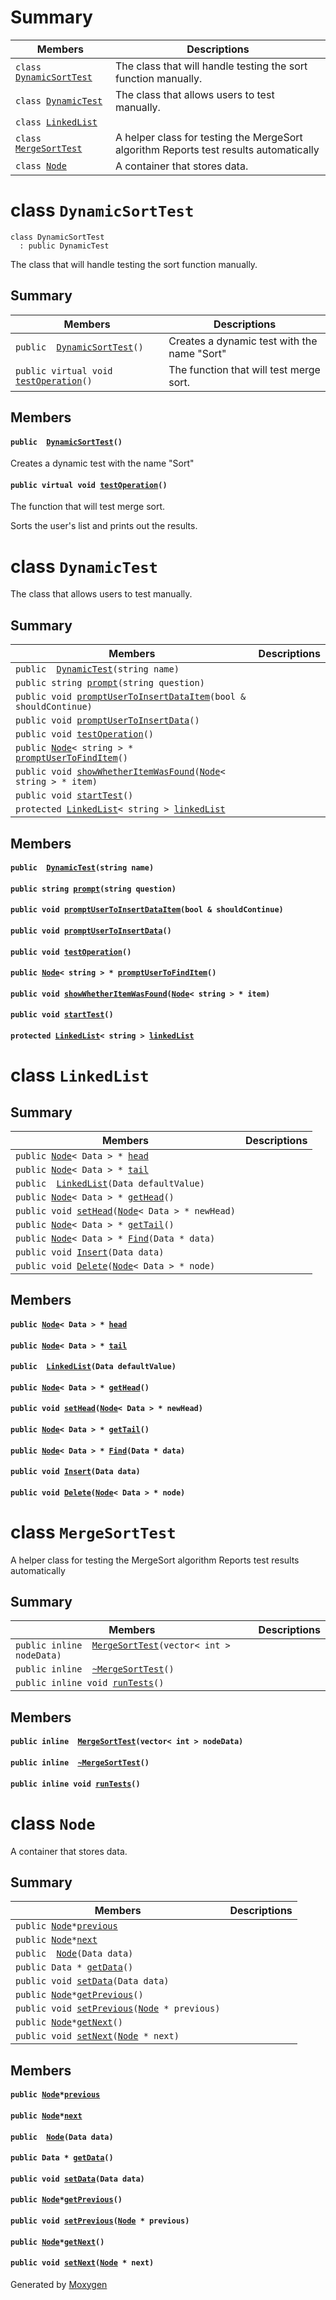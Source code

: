 # Summary

 Members                        | Descriptions                                
--------------------------------|---------------------------------------------
`class `[`DynamicSortTest`](#classDynamicSortTest) | The class that will handle testing the sort function manually.
`class `[`DynamicTest`](#classDynamicTest) | The class that allows users to test manually.
`class `[`LinkedList`](#classLinkedList) | 
`class `[`MergeSortTest`](#classMergeSortTest) | A helper class for testing the MergeSort algorithm Reports test results automatically
`class `[`Node`](#classNode) | A container that stores data.

# class `DynamicSortTest` 

```
class DynamicSortTest
  : public DynamicTest
```  

The class that will handle testing the sort function manually.

## Summary

 Members                        | Descriptions                                
--------------------------------|---------------------------------------------
`public  `[`DynamicSortTest`](#classDynamicSortTest_1a34c13534f2a17cb2544011ad3cb7d632)`()` | Creates a dynamic test with the name "Sort"
`public virtual void `[`testOperation`](#classDynamicSortTest_1a690020be54f0f191e962683acc3b2dc3)`()` | The function that will test merge sort.

## Members

#### `public  `[`DynamicSortTest`](#classDynamicSortTest_1a34c13534f2a17cb2544011ad3cb7d632)`()` 

Creates a dynamic test with the name "Sort"

#### `public virtual void `[`testOperation`](#classDynamicSortTest_1a690020be54f0f191e962683acc3b2dc3)`()` 

The function that will test merge sort.

Sorts the user's list and prints out the results.

# class `DynamicTest` 

The class that allows users to test manually.

## Summary

 Members                        | Descriptions                                
--------------------------------|---------------------------------------------
`public  `[`DynamicTest`](#classDynamicTest_1ac36203fc3c36c096019083e4abecc355)`(string name)` | 
`public string `[`prompt`](#classDynamicTest_1ab0a5243fe8b4ec2cbebc310fa9f106bd)`(string question)` | 
`public void `[`promptUserToInsertDataItem`](#classDynamicTest_1a7389d6d679fb96880d90cf89c03fe453)`(bool & shouldContinue)` | 
`public void `[`promptUserToInsertData`](#classDynamicTest_1adafa24e06ec42e2da303243fb081687d)`()` | 
`public void `[`testOperation`](#classDynamicTest_1a088ade32f394d95fd1dc6ed1ee21adea)`()` | 
`public `[`Node`](#classNode)`< string > * `[`promptUserToFindItem`](#classDynamicTest_1a855be3e75b5a2e1f6c92275c3ff36b35)`()` | 
`public void `[`showWhetherItemWasFound`](#classDynamicTest_1a8a6e49fc4604ce5e85307f88c29b0d48)`(`[`Node`](#classNode)`< string > * item)` | 
`public void `[`startTest`](#classDynamicTest_1a13fc08981c590a35dd1277ddc1f02e26)`()` | 
`protected `[`LinkedList`](#classLinkedList)`< string > `[`linkedList`](#classDynamicTest_1aa786a63507db421d2918bdbdf03debe7) | 

## Members

#### `public  `[`DynamicTest`](#classDynamicTest_1ac36203fc3c36c096019083e4abecc355)`(string name)` 

#### `public string `[`prompt`](#classDynamicTest_1ab0a5243fe8b4ec2cbebc310fa9f106bd)`(string question)` 

#### `public void `[`promptUserToInsertDataItem`](#classDynamicTest_1a7389d6d679fb96880d90cf89c03fe453)`(bool & shouldContinue)` 

#### `public void `[`promptUserToInsertData`](#classDynamicTest_1adafa24e06ec42e2da303243fb081687d)`()` 

#### `public void `[`testOperation`](#classDynamicTest_1a088ade32f394d95fd1dc6ed1ee21adea)`()` 

#### `public `[`Node`](#classNode)`< string > * `[`promptUserToFindItem`](#classDynamicTest_1a855be3e75b5a2e1f6c92275c3ff36b35)`()` 

#### `public void `[`showWhetherItemWasFound`](#classDynamicTest_1a8a6e49fc4604ce5e85307f88c29b0d48)`(`[`Node`](#classNode)`< string > * item)` 

#### `public void `[`startTest`](#classDynamicTest_1a13fc08981c590a35dd1277ddc1f02e26)`()` 

#### `protected `[`LinkedList`](#classLinkedList)`< string > `[`linkedList`](#classDynamicTest_1aa786a63507db421d2918bdbdf03debe7) 

# class `LinkedList` 

## Summary

 Members                        | Descriptions                                
--------------------------------|---------------------------------------------
`public `[`Node`](#classNode)`< Data > * `[`head`](#classLinkedList_1af1c7cfb136396e24aa7f574eaf02bbf1) | 
`public `[`Node`](#classNode)`< Data > * `[`tail`](#classLinkedList_1a9b70005fff424dc8cb32f4e8ec7c4dee) | 
`public  `[`LinkedList`](#classLinkedList_1a3e6d3520c705dbebb35d4e74f63be9bd)`(Data defaultValue)` | 
`public `[`Node`](#classNode)`< Data > * `[`getHead`](#classLinkedList_1aaadcea916853080de32415778314d79b)`()` | 
`public void `[`setHead`](#classLinkedList_1a30a609d015bf7f97d28b3e79130a7072)`(`[`Node`](#classNode)`< Data > * newHead)` | 
`public `[`Node`](#classNode)`< Data > * `[`getTail`](#classLinkedList_1a8b019abfb9ebf50eedfb62d34ecc21ee)`()` | 
`public `[`Node`](#classNode)`< Data > * `[`Find`](#classLinkedList_1a4e9bcc9e8b16ff98794e4f135825a0c6)`(Data * data)` | 
`public void `[`Insert`](#classLinkedList_1a81a20f0d3a77cf841ec6270b62237f78)`(Data data)` | 
`public void `[`Delete`](#classLinkedList_1a1eea967f53263e217f5447215e5b6a2d)`(`[`Node`](#classNode)`< Data > * node)` | 

## Members

#### `public `[`Node`](#classNode)`< Data > * `[`head`](#classLinkedList_1af1c7cfb136396e24aa7f574eaf02bbf1) 

#### `public `[`Node`](#classNode)`< Data > * `[`tail`](#classLinkedList_1a9b70005fff424dc8cb32f4e8ec7c4dee) 

#### `public  `[`LinkedList`](#classLinkedList_1a3e6d3520c705dbebb35d4e74f63be9bd)`(Data defaultValue)` 

#### `public `[`Node`](#classNode)`< Data > * `[`getHead`](#classLinkedList_1aaadcea916853080de32415778314d79b)`()` 

#### `public void `[`setHead`](#classLinkedList_1a30a609d015bf7f97d28b3e79130a7072)`(`[`Node`](#classNode)`< Data > * newHead)` 

#### `public `[`Node`](#classNode)`< Data > * `[`getTail`](#classLinkedList_1a8b019abfb9ebf50eedfb62d34ecc21ee)`()` 

#### `public `[`Node`](#classNode)`< Data > * `[`Find`](#classLinkedList_1a4e9bcc9e8b16ff98794e4f135825a0c6)`(Data * data)` 

#### `public void `[`Insert`](#classLinkedList_1a81a20f0d3a77cf841ec6270b62237f78)`(Data data)` 

#### `public void `[`Delete`](#classLinkedList_1a1eea967f53263e217f5447215e5b6a2d)`(`[`Node`](#classNode)`< Data > * node)` 

# class `MergeSortTest` 

A helper class for testing the MergeSort algorithm Reports test results automatically

## Summary

 Members                        | Descriptions                                
--------------------------------|---------------------------------------------
`public inline  `[`MergeSortTest`](#classMergeSortTest_1a1fca46a00b1de90a305aa03b7ece7c8c)`(vector< int > nodeData)` | 
`public inline  `[`~MergeSortTest`](#classMergeSortTest_1a75d5bfccfe2ff87def03ff679a398e45)`()` | 
`public inline void `[`runTests`](#classMergeSortTest_1aedce0925e73316c782ad18af5266ae42)`()` | 

## Members

#### `public inline  `[`MergeSortTest`](#classMergeSortTest_1a1fca46a00b1de90a305aa03b7ece7c8c)`(vector< int > nodeData)` 

#### `public inline  `[`~MergeSortTest`](#classMergeSortTest_1a75d5bfccfe2ff87def03ff679a398e45)`()` 

#### `public inline void `[`runTests`](#classMergeSortTest_1aedce0925e73316c782ad18af5266ae42)`()` 

# class `Node` 

A container that stores data.

## Summary

 Members                        | Descriptions                                
--------------------------------|---------------------------------------------
`public `[`Node`](#classNode)` * `[`previous`](#classNode_1a8699f0fa6a8e4887ebb2bcd2f8854002) | 
`public `[`Node`](#classNode)` * `[`next`](#classNode_1aadec4f1223d56f3b220a176191d2eb61) | 
`public  `[`Node`](#classNode_1a6bdb52377ad45116501e66bc7b5178ed)`(Data data)` | 
`public Data * `[`getData`](#classNode_1ab3da8cf673a8ce4615b2219bfa35a746)`()` | 
`public void `[`setData`](#classNode_1a8e3a2e56d73ccb7322e8501335160a78)`(Data data)` | 
`public `[`Node`](#classNode)` * `[`getPrevious`](#classNode_1af458e0e1ad2155dd8a0b69200ee7e219)`()` | 
`public void `[`setPrevious`](#classNode_1a1530d8a023d43ed56da7317e3da3c177)`(`[`Node`](#classNode)` * previous)` | 
`public `[`Node`](#classNode)` * `[`getNext`](#classNode_1a0c9105da21759d0d0a2f0929c27e0f64)`()` | 
`public void `[`setNext`](#classNode_1a48984e88cec233089de303bdfac338b4)`(`[`Node`](#classNode)` * next)` | 

## Members

#### `public `[`Node`](#classNode)` * `[`previous`](#classNode_1a8699f0fa6a8e4887ebb2bcd2f8854002) 

#### `public `[`Node`](#classNode)` * `[`next`](#classNode_1aadec4f1223d56f3b220a176191d2eb61) 

#### `public  `[`Node`](#classNode_1a6bdb52377ad45116501e66bc7b5178ed)`(Data data)` 

#### `public Data * `[`getData`](#classNode_1ab3da8cf673a8ce4615b2219bfa35a746)`()` 

#### `public void `[`setData`](#classNode_1a8e3a2e56d73ccb7322e8501335160a78)`(Data data)` 

#### `public `[`Node`](#classNode)` * `[`getPrevious`](#classNode_1af458e0e1ad2155dd8a0b69200ee7e219)`()` 

#### `public void `[`setPrevious`](#classNode_1a1530d8a023d43ed56da7317e3da3c177)`(`[`Node`](#classNode)` * previous)` 

#### `public `[`Node`](#classNode)` * `[`getNext`](#classNode_1a0c9105da21759d0d0a2f0929c27e0f64)`()` 

#### `public void `[`setNext`](#classNode_1a48984e88cec233089de303bdfac338b4)`(`[`Node`](#classNode)` * next)` 

Generated by [Moxygen](https://sourcey.com/moxygen)